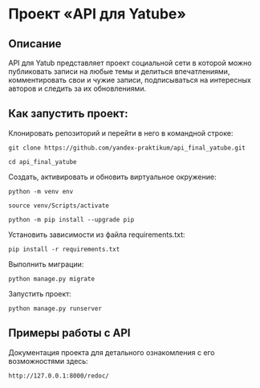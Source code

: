 # Проект «API для Yatube»
## Описание
API для Yatub представляет проект социальной сети в которой можно публиковать записи на любые темы и делиться впечатлениями, комментировать свои и чужие записи, подписываться на интересных авторов и следить за их обновлениями.
## Как запустить проект:

Клонировать репозиторий и перейти в него в командной строке:

```
git clone https://github.com/yandex-praktikum/api_final_yatube.git
```

```
cd api_final_yatube
```

Cоздать, активировать и обновить виртуальное окружение:

```
python -m venv env
```
```
source venv/Scripts/activate
```
```
python -m pip install --upgrade pip
```
Установить зависимости из файла requirements.txt:
```
pip install -r requirements.txt
```

Выполнить миграции:

```
python manage.py migrate
```

Запустить проект:

```
python manage.py runserver
```
## Примеры работы с API
Документация проекта для детального ознакомления с его возможностями здесь:
```
http://127.0.0.1:8000/redoc/
```
